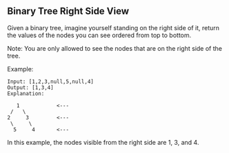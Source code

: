 ## Binary Tree Right Side View

Given a binary tree, imagine yourself standing on the right side of it, return the values of the nodes you can see ordered from top to bottom.

Note: You are only allowed to see the nodes that are on the right side of the tree.

Example:
```
Input: [1,2,3,null,5,null,4]
Output: [1,3,4]
Explanation:
```

       1            <---
     /   \
    2     3         <---
     \     \
      5     4       <---
      
In this example, the nodes visible from the right side are 1, 3, and 4.